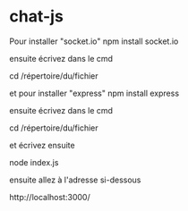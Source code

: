 # chat-js

Pour installer "socket.io" 
npm install socket.io

ensuite écrivez dans le cmd

cd /répertoire/du/fichier


et pour installer "express" 
npm install express

ensuite écrivez dans le cmd

cd /répertoire/du/fichier

et écrivez ensuite 

node index.js

ensuite allez à l'adresse si-dessous 

http://localhost:3000/
